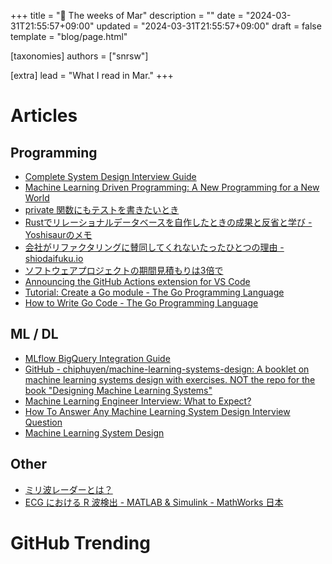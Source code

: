 +++
title = "📆 The weeks of Mar"
description = ""
date = "2024-03-31T21:55:57+09:00"
updated = "2024-03-31T21:55:57+09:00"
draft = false
template = "blog/page.html"

[taxonomies]
authors = ["snrsw"]

[extra]
lead = "What I read in Mar."
+++

# Articles

## Programming

- [Complete System Design Interview Guide](https://www.tryexponent.com/blog/system-design-interview-guide)
- [Machine Learning Driven Programming: A New Programming for a New World](https://highscalability.com/machine-learning-driven-programming-a-new-programming-for-a/)
- [private 関数にもテストを書きたいとき](https://blog.ojisan.io/oreha-private-func-nimo-test-kaku/)
- [Rustでリレーショナルデータベースを自作したときの成果と反省と学び - Yoshisaurのメモ](https://yoshisaur.hatenablog.jp/entry/2024/03/03/162352)
- [会社がリファクタリングに賛同してくれないたったひとつの理由 - shiodaifuku.io](https://shiodaifuku.io/idea/refactoring-skill/)
- [ソフトウェアプロジェクトの期間見積もりは3倍で](https://komi.theletter.jp/posts/57247c20-da92-11ee-8baa-99b355045189)
- [Announcing the GitHub Actions extension for VS Code](https://github.blog/2023-03-28-announcing-the-github-actions-extension-for-vs-code/)
- [Tutorial: Create a Go module - The Go Programming Language](https://go.dev/doc/tutorial/create-module)
- [How to Write Go Code - The Go Programming Language](https://go.dev/doc/code)

## ML / DL

- [MLflow BigQuery Integration Guide](https://www.restack.io/docs/mlflow-knowledge-mlflow-bigquery-integration)
- [GitHub - chiphuyen/machine-learning-systems-design: A booklet on machine learning systems design with exercises. NOT the repo for the book "Designing Machine Learning Systems"](https://github.com/chiphuyen/machine-learning-systems-design)
- [Machine Learning Engineer Interview: What to Expect?](https://neptune.ai/blog/machine-learning-engineer-interview)
- [How To Answer Any Machine Learning System Design Interview Question](https://towardsdatascience.com/how-to-answer-any-machine-learning-system-design-interview-question-a98656bb7ff0)
- [Machine Learning System Design](https://github.com/alirezadir/Machine-Learning-Interviews/blob/main/src/MLSD/ml-system-design.md)

## Other

- [ミリ波レーダーとは？](https://www.s-takaya.co.jp/product/radar/mmwave-radar/)
- [ECG における R 波検出 - MATLAB & Simulink - MathWorks 日本](https://jp.mathworks.com/help/wavelet/ug/r-wave-detection-in-the-ecg.html)

# GitHub Trending
